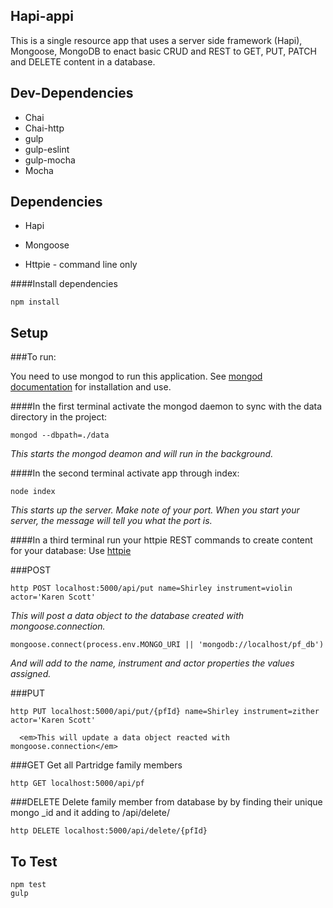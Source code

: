 ## Hapi-appi

This is a single resource app that uses a server side framework (Hapi), Mongoose, MongoDB to enact basic CRUD and REST to GET, PUT, PATCH and DELETE content in a database.

## Dev-Dependencies
* Chai
* Chai-http
* gulp
* gulp-eslint
* gulp-mocha
* Mocha

## Dependencies
* Hapi
* Mongoose

* Httpie - command line only


####Install dependencies
```
npm install
```


## Setup

###To run:

 You need to use mongod to run this application. See [mongod documentation](https://docs.mongodb.org/manual/reference/program/mongod/) for installation and use.


####In the first terminal activate the mongod daemon to sync with the data directory in the project:

```
mongod --dbpath=./data
```

  <em>This starts the mongod deamon and will run in the background.</em>



####In the second terminal activate app through index:

```
node index
```

  <em>This starts up the server.</em>
  <em>Make note of your port. When you start your server, the message will tell you what the port is.</em>


####In a third terminal run your httpie REST commands to create content for your database:
Use [httpie](https://github.com/jkbrzt/httpie)

###POST
```
http POST localhost:5000/api/put name=Shirley instrument=violin actor='Karen Scott'
```

  <em>This will post a data object to the database created with mongoose.connection.</em>

```
mongoose.connect(process.env.MONGO_URI || 'mongodb://localhost/pf_db')
```
  <em>And will add to the name, instrument and actor properties the values assigned.</em>

###PUT
```
http PUT localhost:5000/api/put/{pfId} name=Shirley instrument=zither actor='Karen Scott'

  <em>This will update a data object reacted with mongoose.connection</em>

```

###GET
Get all Partridge family members

```
http GET localhost:5000/api/pf
```

###DELETE
Delete family member from database by by finding their unique mongo _id and it adding to /api/delete/<id>

```
http DELETE localhost:5000/api/delete/{pfId}
```

## To Test

```
npm test
gulp
```
